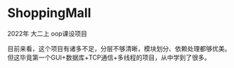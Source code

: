 # ShoppingMall
2022年 大二上 oop课设项目

目前来看，这个项目有诸多不足，分层不够清晰，模块划分、依赖处理都够优美。但这毕竟第一个GUI+数据库+TCP通信+多线程的项目，从中学到了很多。
